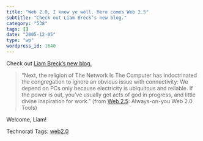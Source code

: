 ```yaml
---
title: "Web 2.0, I knew ye well. Here comes Web 2.5"
subtitle: "Check out Liam Breck’s new blog."
category: "538"
tags: []
date: "2005-12-05"
type: "wp"
wordpress_id: 1640
---
```

Check out [Liam Breck’s new blog. ](http://web2dot5.blogspot.com/)

> “Next, the religion of The Network Is The Computer has indoctrinated the congregation to ignore an obvious issue with connectivity: We depend on PCs only because electricity is ubiquitous and reliable. If the power is out, you’ve usually got acts of god in progress, and little divine inspiration for work.” (from [Web 2.5](http://web2dot5.blogspot.com/): Always-on-you Web 2.0 Tools)

Welcome, Liam!

Technorati Tags: [web2.0](http://www.technorati.com/tag/web2.0)